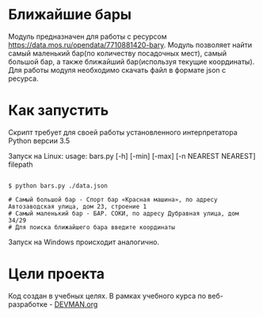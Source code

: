 # Ближайшие бары

Модуль предназначен для работы с ресурсом https://data.mos.ru/opendata/7710881420-bary.
Модуль позволяет найти самый маленький бар(по количеству посадочных мест), самый большой бар,
а также ближайший бар(используя текущие координаты).
Для работы модуля необходимо скачать файл в формате json c ресурса.

# Как запустить

Скрипт требует для своей работы установленного интерпретатора Python версии 3.5

Запуск на Linux:
usage: bars.py [-h] [-min] [-max] [-n NEAREST NEAREST] filepath

```#!bash

$ python bars.py ./data.json

# Самый большой бар - Спорт бар «Красная машина», по адресу Автозаводская улица, дом 23, строение 1
# Самый маленький бар - БАР. СОКИ, по адресу Дубравная улица, дом 34/29
# Для поиска ближайшего бара введите координаты
```

Запуск на Windows происходит аналогично.

# Цели проекта

Код создан в учебных целях. В рамках учебного курса по веб-разработке - [DEVMAN.org](https://devman.org)
